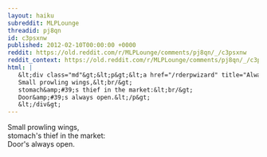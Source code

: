 ```yaml
---
layout: haiku
subreddit: MLPLounge
threadid: pj8qn
id: c3psxnw
published: 2012-02-10T00:00:00 +0000
reddit: https://old.reddit.com/r/MLPLounge/comments/pj8qn/_/c3psxnw
reddit_context: https://old.reddit.com/r/MLPLounge/comments/pj8qn/_/c3psxnw?context=3
html: |
   &lt;div class="md"&gt;&lt;p&gt;&lt;a href="/rderpwizard" title="Always Relevant / Mother Ev&amp;#39;rypony Needs / Paper Bag Princess"&gt;&lt;/a&gt;
   Small prowling wings,&lt;br/&gt;
   stomach&amp;#39;s thief in the market:&lt;br/&gt;
   Door&amp;#39;s always open.&lt;/p&gt;
   &lt;/div&gt;
---
```


[](/rderpwizard "Always Relevant / Mother Ev'rypony Needs / Paper Bag Princess")
Small prowling wings,  
stomach's thief in the market:  
Door's always open.
